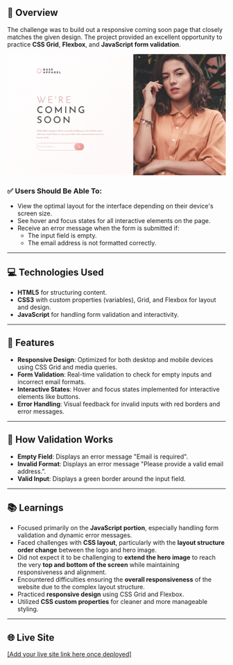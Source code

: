 ## 🚀 Overview

The challenge was to build out a responsive coming soon page that closely matches the given design. The project provided an excellent opportunity to practice **CSS Grid**, **Flexbox**, and **JavaScript form validation**.

![Project Screenshot](images/base-apparel-coming-soon-page-capture.png)


### ✅ Users Should Be Able To:
- View the optimal layout for the interface depending on their device's screen size.
- See hover and focus states for all interactive elements on the page.
- Receive an error message when the form is submitted if:
  - The input field is empty.
  - The email address is not formatted correctly.

---

## 💻 Technologies Used

- **HTML5** for structuring content.
- **CSS3** with custom properties (variables), Grid, and Flexbox for layout and design.
- **JavaScript** for handling form validation and interactivity.

---

## 📄 Features

- **Responsive Design**: Optimized for both desktop and mobile devices using CSS Grid and media queries.
- **Form Validation**: Real-time validation to check for empty inputs and incorrect email formats.
- **Interactive States**: Hover and focus states implemented for interactive elements like buttons.
- **Error Handling**: Visual feedback for invalid inputs with red borders and error messages.

---

## 📝 How Validation Works

- **Empty Field**: Displays an error message "Email is required".
- **Invalid Format**: Displays an error message "Please provide a valid email address.".
- **Valid Input**: Displays a green border around the input field.

---

## 📚 Learnings

- Focused primarily on the **JavaScript portion**, especially handling form validation and dynamic error messages.
- Faced challenges with **CSS layout**, particularly with the **layout structure order change** between the logo and hero image.
- Did not expect it to be challenging to **extend the hero image** to reach the very **top and bottom of the screen** while maintaining responsiveness and alignment.
- Encountered difficulties ensuring the **overall responsiveness** of the website due to the complex layout structure.
- Practiced **responsive design** using CSS Grid and Flexbox.
- Utilized **CSS custom properties** for cleaner and more manageable styling.

---

## 🌐 Live Site

[\[Add your live site link here once deployed\]](https://jayco01.github.io/base-apparel-coming-soon-page/)



